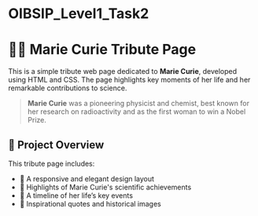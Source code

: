 # OIBSIP_Level1_Task2
# 👩‍🔬 Marie Curie Tribute Page

This is a simple tribute web page dedicated to **Marie Curie**, developed using HTML and CSS. The page highlights key moments of her life and her remarkable contributions to science.

>  **Marie Curie** was a pioneering physicist and chemist, best known for her research on radioactivity and as the first woman to win a Nobel Prize.


## 🌟 Project Overview

This tribute page includes:

- 🎨 A responsive and elegant design layout
- 🧬 Highlights of Marie Curie's scientific achievements
- 📅 A timeline of her life’s key events
- 💬 Inspirational quotes and historical images


